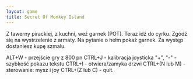 ```yaml
---
layout: game
title: Secret Of Monkey Island
---
```


Z tawerny pirackiej, z kuchni, weź garnek (POT). Teraz idź do cyrku. 
Zgódź 
się na wystrzelenie z armaty. Na pytanie o hełm pokaż garnek. Za 
występ 
dostaniesz kupę szmalu.

ALT+W 		- przejście gry z 800 pn
CTRL+J 		- kalibracja joysticka
"+", "-" 		- szybkość pokazu tekstu
CTRL+I 		- otwiera/zamyka drzwi
CTRL+(N lub M) 	- sterowanie: mysz i joy
CTRL+(Z lub C)	- quit.
